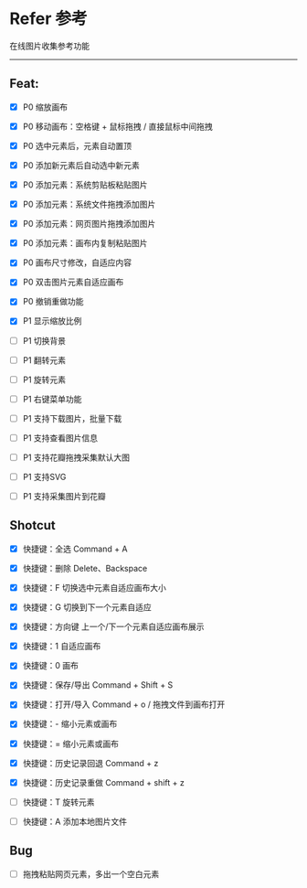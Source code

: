 # Refer 参考

在线图片收集参考功能

---

## Feat:
* [x] P0 缩放画布
* [x] P0 移动画布：空格键 + 鼠标拖拽 / 直接鼠标中间拖拽
* [x] P0 选中元素后，元素自动置顶
* [x] P0 添加新元素后自动选中新元素
* [x] P0 添加元素：系统剪贴板粘贴图片
* [x] P0 添加元素：系统文件拖拽添加图片
* [x] P0 添加元素：网页图片拖拽添加图片
* [x] P0 添加元素：画布内复制粘贴图片
* [x] P0 画布尺寸修改，自适应内容
* [x] P0 双击图片元素自适应画布
* [x] P0 撤销重做功能
* [x] P1 显示缩放比例

* [ ] P1 切换背景
* [ ] P1 翻转元素
* [ ] P1 旋转元素
* [ ] P1 右键菜单功能
* [ ] P1 支持下载图片，批量下载
* [ ] P1 支持查看图片信息
* [ ] P1 支持花瓣拖拽采集默认大图
* [ ] P1 支持SVG
* [ ] P1 支持采集图片到花瓣
  

  
## Shotcut
* [x] 快捷键：全选 Command + A
* [x] 快捷键：删除 Delete、Backspace
* [x] 快捷键：F 切换选中元素自适应画布大小
* [x] 快捷键：G 切换到下一个元素自适应
* [x] 快捷键：方向键 上一个/下一个元素自适应画布展示
* [x] 快捷键：1 自适应画布
* [x] 快捷键：0 画布
* [x] 快捷键：保存/导出 Command + Shift + S
* [x] 快捷键：打开/导入 Command + o / 拖拽文件到画布打开

* [x] 快捷键：- 缩小元素或画布
* [x] 快捷键：= 缩小元素或画布
* [x] 快捷键：历史记录回退 Command + z
* [x] 快捷键：历史记录重做 Command + shift + z
* [ ] 快捷键：T 旋转元素
* [ ] 快捷键：A 添加本地图片文件


## Bug
* [ ] 拖拽粘贴网页元素，多出一个空白元素